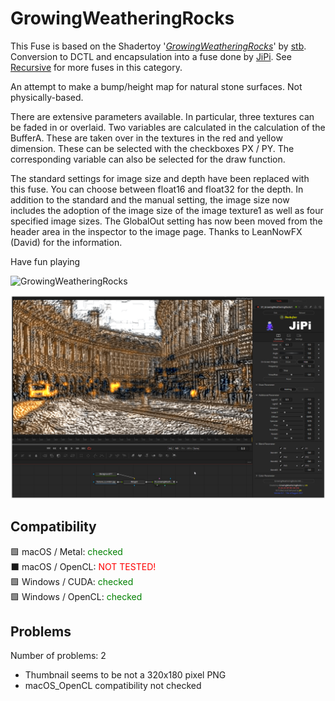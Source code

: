 # GrowingWeatheringRocks

This Fuse is based on the Shadertoy '_[GrowingWeatheringRocks](https://www.shadertoy.com/view/ftSSDy)_' by [stb](https://www.shadertoy.com/user/stb). Conversion to DCTL and encapsulation into a fuse done by [JiPi](../../Site/Profiles/JiPi.md). See [Recursive](README.md) for more fuses in this category.

<!-- +++ DO NOT REMOVE THIS COMMENT +++ DO NOT ADD OR EDIT ANY TEXT BEFORE THIS LINE +++ IT WOULD BE A REALLY BAD IDEA +++ -->

An attempt to make a bump/height map for natural stone surfaces. Not physically-based.

There are extensive parameters available. In particular, three textures can be faded in or overlaid. Two variables are calculated in the calculation of the BufferA. These are taken over in the textures in the red and yellow dimension. These can be selected with the checkboxes PX / PY. The corresponding variable can also be selected for the draw function.

The standard settings for image size and depth have been replaced with this fuse. You can choose between float16 and float32 for the depth. In addition to the standard and the manual setting, the image size now includes the adoption of the image size of the image texture1 as well as four specified image sizes. The GlobalOut setting has now been moved from the header area in the inspector to the image page. Thanks to LeanNowFX (David) for the information.

Have fun playing

![GrowingWeatheringRocks](https://user-images.githubusercontent.com/78935215/128998614-85759f48-e57a-4021-aebd-10a3bf5c138c.gif)


[![GrowingWeatheringRocks](GrowingWeatheringRocks.png)](GrowingWeatheringRocks.fuse)

<!-- +++ DO NOT REMOVE THIS COMMENT +++ DO NOT EDIT ANY TEXT THAT COMES AFTER THIS LINE +++ TRUST ME: JUST DON'T DO IT +++ -->

## Compatibility

🟩 macOS / Metal: <span style="color:green; ">checked</span><br />
⬛ macOS / OpenCL: <span style="color:red; ">NOT TESTED!</span><br />
🟩 Windows / CUDA: <span style="color:green; ">checked</span><br />
🟩 Windows / OpenCL: <span style="color:green; ">checked</span><br />


## Problems

Number of problems: 2

- Thumbnail seems to be not a 320x180 pixel PNG
- macOS_OpenCL compatibility not checked



